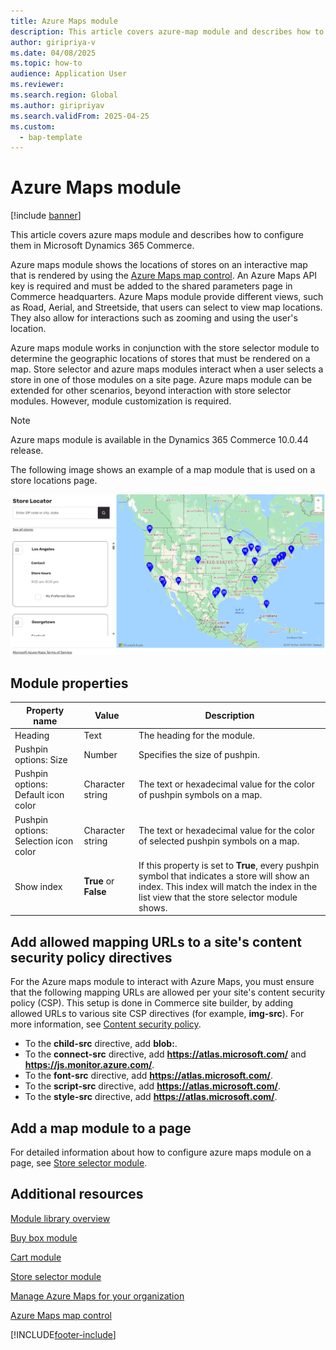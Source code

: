```yaml
---
title: Azure Maps module
description: This article covers azure-map module and describes how to configure them in Microsoft Dynamics 365 Commerce.
author: giripriya-v
ms.date: 04/08/2025
ms.topic: how-to
audience: Application User
ms.reviewer:
ms.search.region: Global
ms.author: giripriyav
ms.search.validFrom: 2025-04-25
ms.custom:
  - bap-template
---
```


# Azure Maps module

[!include [banner](includes/banner.md)]


This article covers azure maps module and describes how to configure them in Microsoft Dynamics 365 Commerce.

Azure maps module shows the locations of stores on an interactive map that is rendered by using the [Azure Maps map control](/azure/azure-maps/how-to-use-map-control). An Azure Maps API key is required and must be added to the shared parameters page in Commerce headquarters. Azure Maps module provide different views, such as Road, Aerial, and Streetside, that users can select to view map locations. They also allow for interactions such as zooming and using the user's location.

Azure maps module works in conjunction with the store selector module to determine the geographic locations of stores that must be rendered on a map. Store selector and azure maps modules interact when a user selects a store in one of those modules on a site page. Azure maps module can be extended for other scenarios, beyond interaction with store selector modules. However, module customization is required.

> [!NOTE]
> Azure maps module is available in the Dynamics 365 Commerce 10.0.44 release.

The following image shows an example of a map module that is used on a store locations page.

![Example of a store selector module.](./media/ecommerce-Storelocator-azure.PNG)

## Module properties

| Property name             | Value                 | Description |
|---------------------------|-----------------------|-------------|
| Heading | Text | The heading for the module. |
| Pushpin options: Size | Number | Specifies the size of pushpin. |
| Pushpin options: Default icon color | Character string | The text or hexadecimal value for the color of pushpin symbols on a map. |
| Pushpin options: Selection icon color | Character string | The text or hexadecimal value for the color of selected pushpin symbols on a map. |
| Show index | **True** or **False** | If this property is set to **True**, every pushpin symbol that indicates a store will show an index. This index will match the index in the list view that the store selector module shows. |

## Add allowed mapping URLs to a site's content security policy directives

For the Azure maps module to interact with Azure Maps, you must ensure that the following mapping URLs are allowed per your site's content security policy (CSP). This setup is done in Commerce site builder, by adding allowed URLs to various site CSP directives (for example, **img-src**). For more information, see [Content security policy](dev-itpro/manage-csp.md).
- To the **child-src** directive, add **blob:**.  
- To the **connect-src** directive, add **https://atlas.microsoft.com/** and **https://js.monitor.azure.com/**.
- To the **font-src** directive, add **https://atlas.microsoft.com/**.
- To the **script-src** directive, add **https://atlas.microsoft.com/**.
- To the **style-src** directive, add **https://atlas.microsoft.com/**.

## Add a map module to a page

For detailed information about how to configure azure maps module on a page, see [Store selector module](store-selector.md).
 
## Additional resources

[Module library overview](starter-kit-overview.md)

[Buy box module](add-buy-box.md)

[Cart module](add-cart-module.md)

[Store selector module](store-selector.md)

[Manage Azure Maps for your organization](./dev-itpro/manage-azure-maps.md)

[Azure Maps map control](/azure/azure-maps/how-to-use-map-control)


[!INCLUDE[footer-include](../includes/footer-banner.md)]
